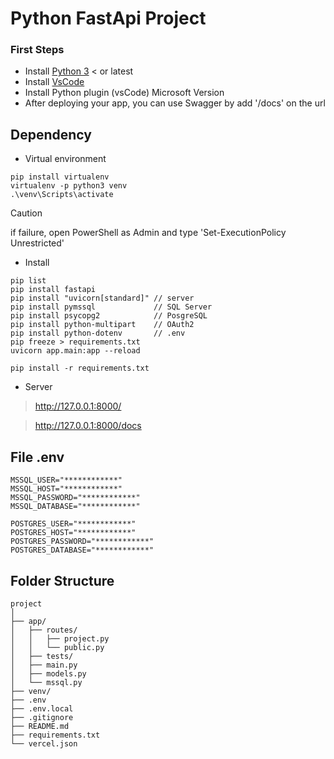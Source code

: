 # Python FastApi Project

### First Steps
* Install [Python 3](https://www.python.org/) < or latest
* Install [VsCode](https://code.visualstudio.com/)
* Install Python plugin (vsCode) Microsoft Version
* After deploying your app, you can use Swagger by add '/docs' on the url

## Dependency
* Virtual environment
```
pip install virtualenv
virtualenv -p python3 venv
.\venv\Scripts\activate
```
> [!CAUTION]
> if failure, open PowerShell as Admin and type 'Set-ExecutionPolicy Unrestricted'

* Install
```
pip list
pip install fastapi
pip install "uvicorn[standard]" // server
pip install pymssql             // SQL Server
pip install psycopg2            // PosgreSQL
pip install python-multipart    // OAuth2
pip install python-dotenv       // .env
pip freeze > requirements.txt
uvicorn app.main:app --reload

pip install -r requirements.txt
```

* Server
> http://127.0.0.1:8000/

> http://127.0.0.1:8000/docs

## File .env
```
MSSQL_USER="************"
MSSQL_HOST="************"
MSSQL_PASSWORD="************"
MSSQL_DATABASE="************"

POSTGRES_USER="************"
POSTGRES_HOST="************"
POSTGRES_PASSWORD="************"
POSTGRES_DATABASE="************"
```

## Folder Structure
```
project
│
├── app/
│   ├── routes/
│   │   ├── project.py
│   │   └── public.py
│   ├── tests/
│   ├── main.py
│   ├── models.py
│   └── mssql.py
├── venv/
├── .env
├── .env.local
├── .gitignore
├── README.md
├── requirements.txt
└── vercel.json
```